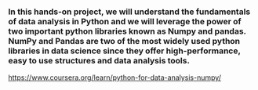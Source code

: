 ### In this hands-on project, we will understand the fundamentals of data analysis in Python and we will leverage the power of two important python libraries known as Numpy and pandas. NumPy and Pandas are two of the most widely used python libraries in data science since they offer high-performance, easy to use structures and data analysis tools.

https://www.coursera.org/learn/python-for-data-analysis-numpy/
